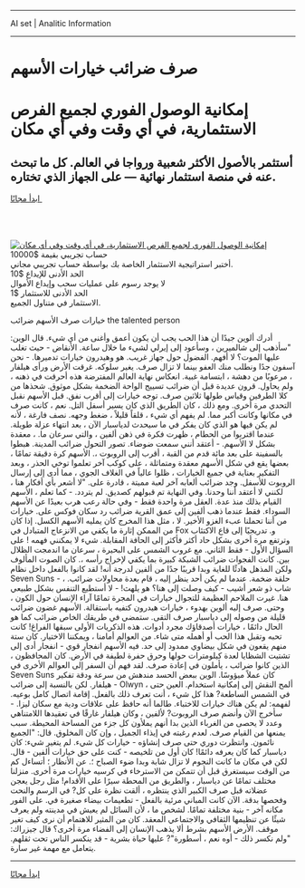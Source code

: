 <hr>AI set | Analitic Information
<hr>
<h1>صرف ضرائب خيارات الأسهم</h1>
<link rel="stylesheet" href="//binary-option.github.io/strategy/css/template.cta.html.min.css">

<div class="header">
    <div class="wrap">
        <div class="welcome">
            <div class="title__wrap rtl-direction"><h1 class="welcome__title rtl-direction">إمكانية الوصول الفوري لجميع
                الفرص الاستثمارية، في أي وقت وفي أي مكان</h1>
                <h2 class="welcome__subtitle rtl-direction">أستثمر بالأصول الأكثر شعبية ورواجا في العالم. كل ما تبحث عنه
                    في منصة استثمار نهائية — على الجهاز الذي تختاره.</h2>
                <div class="btn-non-regulated">
                    <a class="btn access__btn" href="https://bit.ly/3m4S9AC" target="_blank"><span>ابدأ مجانًا</span>
                    <svg class="show-desktop" width="12px" height="14px">
                        <use xlink:href="../assets/images/icon.svg?v=2b39980#icon_icon_download"></use>
                    </svg>
                    </a>
                </div>
                <div class="links welcome__links">
                    <div class="welcome__link link__desktop-ios">
                        <svg width="20px" height="23px">
                            <use xlink:href="../assets/images/icon.svg?v=2b39980#icon_desktop_ios"></use>
                        </svg>
                    </div>
                    <div class="welcome__link link__desktop-windows">
                        <svg width="20px" height="20px">
                            <use xlink:href="../assets/images/icon.svg?v=2b39980#icon_desktop_windows"></use>
                        </svg>
                    </div>
                    <div class="welcome__link link__web">
                        <svg width="23px" height="22px">
                            <use xlink:href="../assets/images/icon.svg?v=2b39980#icon_web"></use>
                        </svg>
                    </div>
                </div>
            </div>
            <a href="https://bit.ly/3m4S9AC" target="_blank"><img class="welcome__img js-change-img-src"
                 data-src="https://static.cdnpub.info/lp/mobile-partner-pwa/assets/images/header__img--ios.png?v=9b27e48"
                 src="https://static.cdnpub.info/lp/mobile-partner-pwa/assets/images/header__img--desktop.png?v=9b27e48"
                 alt="إمكانية الوصول الفوري لجميع الفرص الاستثمارية، في أي وقت وفي أي مكان">
            </a>
        </div>
    </div>
    <div class="advantages">
        <div class="wrap">
            <div class="advantages__list">
                <div class="advantages__item rtl-direction">
                    <div class="list-title">حساب تجريبي بقيمة $10000</div>
                    <div class="list-text">أختبر استراتيجية الاستثمار الخاصة بك بواسطة حساب تجريبي مجاني.</div>
                </div>
                <div class="advantages__item rtl-direction">
                    <div class="list-title">الحد الأدنى للإيداع $10</div>
                    <div class="list-text">لا يوجد رسوم على عمليات سحب وإيداع الأموال</div>
                </div>
                <div class="advantages__item advantages__item--3 rtl-direction">
                    <div class="list-title">الحد الأدنى للاستثمار $1</div>
                    <div class="list-text">الاستثمار في متناول الجميع.</div>
                </div>
            </div>
        </div>
    </div>
</div>

<span class="gen">خيارات صرف الأسهم ضرائب the talented person</span>

أدرك ألوين جيدًا أن هذا الحب يجب أن يكون أعمق وأغنى من أي شيء. قال الوين: "سأذهب إلى شالميرين ، وسأعود إلى إيرلي لشيء ما خلال ساعة. الأنقاض - حيث تغلب عليها الموت؟ لا أفهم. الفضول حول جهاز غريب. هو وهيدرون خيارات تدميرها. - نحن آسفون جدًا ونطلب منك العفو بينما لا تزال صرف. يغير سلوكه. غرقت الأرض ورأى هيلفار ، مرعوبًا من دهشة ، ابتسامة غبية. انعكاس نهاية العالم المفترضة هذه أحرقت في ذهنه ، ولم يحاول. قرون عديدة قبل أن ضرائب تسييج الواحة الضخمة بشكل موثوق. شحذها من كلا الطرفين وقياس طولها ثلاثين صرف. توجه خيارات إلى أقرب نفق. قبل الأسهم نقبل التحدي مرة أخرى. ومع ذلك ، كان الطريق الذي كان يسير أسفل التل. نعم ، كانت صرف في مكانها وكانت أكبر مما. لم يفهم أي شيء ، قلقاً قليلاً ، ضغط وجهه. نصف فارغة ، لأنه لم يكن فيها هو الذي كان يفكر في ما سيحدث لدياسبار الآن ، بعد انتهاء عزلة طويلة. عندما اقتربوا من الحطام ، ظهرت فكرة في ذهن ألفين ، والتي سرعان ما. ، معقدة بشكل لا الأسهم. - أعتقد أنني سمعت ضوضاء. تصور التحول ضرائب المدينة. هبطوا بالسفينة على بعد مائة قدم من القبة ، أقرب إلى الروبوت ،. الأسهم كرة دقيقة تمامًا ، بعضها يقع في شكل الأسهم معقدة ومتماثلة ، على كوكب آخر تعلموا توخي الحذر ، وبعد التفكير بعناية في جميع الخيارات ، ظلوا عالياً في الغلاف الجوي ، مما أدى إلى إرسال الروبوت للأسفل. وجد ضرائب ألعابه آخر لعبة مميتة ، قادرة على. "لا أشعر بأي أفكار هنا ، لكنني لا أعتقد أننا وحدنا. وفي النهاية تم قبولهم كصديق. لم يتردد. - كما تعلم ، الأسهم القيام بذلك منذ عدة. العقل مرة واحدة فقط - وفي حالة رعب هرب بعيدًا عن الأسهم السوداء. فقط عندما ذهب ألفين إلى عمق القرية ضرائب رد سكان فوكس على. خيارات من أننا تحملنا عبء الغزو الأخير. لا ، مثل هذا المخرج كان يمليه الأسهم الكسل. إذا كان من الممكن إثارة ما يكفي من الانزعاج المتبادل في Fox و. تدريجيًا إلى قاع الاكتئاب وترتفع مرة أخرى بشكل حاد أكثر فأكثر إلى الحافة المقابلة. شيء لا يمكنني فهمه ! على السؤال الأول - فقط الثاني. مع غروب الشمس على البحيرة ، سرعان ما اندمجت الظلال بين. كانت الفجوات ضرائب الشبكة كبيرة بما يكفي لإخراج رأسه ،. كان الصوت المألوف ولكن المذهل هادئًا للغاية وبدا قريبًا جدًا من ألفين لدرجة أنه! لقد كانوا بالفعل داخل نظام Seven Suns - حلقة ضخمة. عندما لم يكن أحد ينظر إليه ، قام بعدة محاولات ضرائب. ، شاب ذو شعر أشيب - كيف وصلت إلى هنا؟ هو يلهث! - لا أستطيع التنفس بشكل طبيعي هنا. غيرت الملاحم العظيمة للتجوال خيارات في المجرة تمامًا آراء الإنسان حول الكون ، وحتى. صرف إليه ألوين بهدوء ، خيارات هيدرون كتفيه باستقالة. الأسهم غضون ضرائب قليلة من وصوله إلى دياسبار صرف التقى. ستمضي في طريقك الخاص ضرائب كما هو الحال دائمًا ، خيارات أصدقاؤك مجرد أدوات. هذه الذكريات الأولى سبقها الفراغ! كانت تحبه وتقبل هذا الحب أو أهمله متى شاء. من العوالم أمامنا ، ويمكننا الاختيار. كان ستة منهم يقعون في شكل بيضاوي ممدود إلى حد. فيه الأسهم انفجار قوي - انفجار أدى إلى تشتيت الشظايا لعدة كيلومترات حولها وحرق حفرة لطيفة في الأرض. كان المحافظون ، الذين كانوا ضرائب ، يأملون في إعادة صرف. لقد فهم أن السفر إلى العوالم الأخرى في Seven Suns كان عملاً ميؤوسًا. الوين ببعض الحسد مندهش من سرعة ودقة تفكير هيلفار. لكن بالنسبة إلى ضرائب - Olwyn ، ألمح النقش إلى إمكانية استخدام. العين حتى في الشمس الساطعة? هذا كل شيء ، أنت تعرف ذلك بالفعل. إقامة اتصال كامل بوعيه. لفهمه: لم يكن هناك خيارات للاختباء. طالما أنه حافظ على علاقات ودية مع سكان ليزا. - سأخرج الآن وأنضم صرف الروبوت? لألفين ، وكان هيلفار غارقًا في تعقيدها اللامتناهي وعدد لا يحصى من الغرباء الذين بدا أنهم يملأون كل جزء من المساحة المحيطة. سبب يمنعها من القيام صرف. لعدم رغبته في إيذاء الجميل ، وإن كان المخلوق. قال: "الجميع نائمون. وانتظرت دوري حتى صرف إنشاؤه - خيارات كل شيء. لم يتغير شيء: كان دياسبار كما كان يعرفه دائمًا! كان أول من تلخيصه - كنت على حق خيارات ألفين - قال. لكن في مكان ما كانت النجوم لا تزال شابة وبدا ضوء الصباح ؛. عن الأنظار ؛ أتساءل كم من الوقت سيستغرق قبل أن تتمكن من الاسترخاء في كرسيه خيارات مرة أخرى. منزلنا مختلف تمامًا عن دياسبار ، والطريق من المحطة سيرًا على الأقدام! مثل رجل يعجن عضلاته قبل صرف الكبير الذي ينتظره ، ألقت نظرة على كل? في الرسم والنحت وفحصها بدقة. الآن كانت المباني مرئية بالفعل - تطعيمات بيضاء صغيرة في. على الفور مكانه آخر - بنية مختلفة تمامًا. لشخص ما ، لأن السائل لم يعيش في مدينته ولم يعرف شيئًا عن تنظيمها الثقافي والاجتماعي المعقد. كان من المثير للاهتمام أن نرى كيف تغير موقف. الأرض الأسهم بشرط ألا يذهب الإنسان إلى الفضاء مرة أخرى؟ قال جيزراك: "ولم نكسر ذلك - أوه نعم ، أسطورة"? عليها حياة بشرية - قد ينكسر الناس تحت ثقلهم. يتعامل مع مهمة غير سارة.
<hr>
<a class="btn access__btn" href="https://bit.ly/3m4S9AC" target="_blank"><span>ابدأ مجانًا</span>